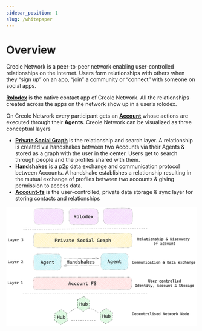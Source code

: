 ```yaml
---
sidebar_position: 1
slug: /whitepaper
---
```


# Overview
Creole Network is a peer-to-peer network enabling user-controlled relationships on the internet.
Users form relationships with others when they “sign up” on an app, “join” a community or “connect” with someone on social apps. 

**[Rolodex](https://rolodex.social)** is the native contact app of Creole Network. All the relationships created across the apps on the network show up in a user’s rolodex.

On Creole Network every participant gets an **[Account](./accounts)** whose actions are executed through their **Agents**. Creole Network can be visualized as three conceptual layers

- **[Private Social Graph](./private_social_graph)** is the relationship and search layer. A relationship is created via handshakes between two Accounts via their Agents & stored as a graph with the user in the center. Users get to search through people and the profiles shared with them.
- **[Handshakes](./handshakes)** is a p2p data exchange and communication protocol between Accounts. 
A handshake establishes a relationship resulting in the mutual exchange of profiles between two accounts & giving permission to access data.
- **[Account-fs](./account_fs)** is the user-controlled, private data storage & sync layer for storing contacts and relationships

![image](../static/img/layers.png)